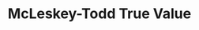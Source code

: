 ---
title: "McLeskey-Todd True Value"
url: /travelers-rest/mcleskey-todd-true-value/
shop: Eisenwaren
---